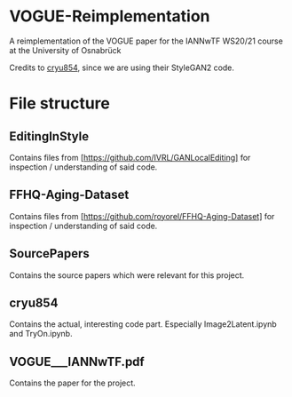 # VOGUE-Reimplementation
A reimplementation of the VOGUE paper for the IANNwTF WS20/21 course at the University of Osnabrück

Credits to [cryu854](https://github.com/cryu854/StyleGAN2), since we are using their StyleGAN2 code.

# File structure

## EditingInStyle

Contains files from [https://github.com/IVRL/GANLocalEditing] for inspection / understanding of said code.

## FFHQ-Aging-Dataset

Contains files from [https://github.com/royorel/FFHQ-Aging-Dataset] for inspection / understanding of said code.

## SourcePapers

Contains the source papers which were relevant for this project.

## cryu854

Contains the actual, interesting code part. Especially Image2Latent.ipynb and TryOn.ipynb.

## VOGUE___IANNwTF.pdf

Contains the paper for the project.
